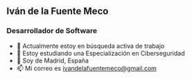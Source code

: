 ## Iván de la Fuente Meco
### Desarrollador de Software

- 🔭 Actualmente estoy en búsqueda activa de trabajo
- 🌱 Estoy estudiando una Especialización en Ciberseguridad
- 💬 Soy de Madrid, España
- 📫 Mi correo es ivandelafuentemeco@gmail.com
